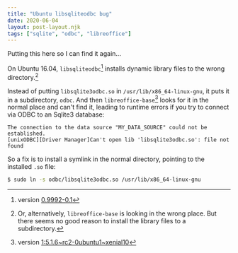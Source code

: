 ```yaml
---
title: "Ubuntu libsqliteodbc bug"
date: 2020-06-04
layout: post-layout.njk
tags: ["sqlite", "odbc", "libreoffice"]
---
```


Putting this here so I can find it again...

On Ubuntu 16.04, `libsqliteodbc`[^odbc]  installs dynamic library files
to the wrong directory.[^alt]  

Instead of putting `libsqlite3odbc.so` in `/usr/lib/x86_64-linux-gnu`,
it puts it in a subdirectory, `odbc`.  And then
`libreoffice-base`[^lobase] looks for it in the normal place and can't
find it, leading to runtime errors if you try to connect via ODBC to an
Sqlite3 database:

```text
The connection to the data source "MY_DATA_SOURCE" could not be established.
[unixODBC][Driver Manager]Can't open lib 'libsqlite3odbc.so': file not found
```

So a fix is to install a symlink in the normal directory, pointing to
the installed `.so` file:

```bash
$ sudo ln -s odbc/libsqlite3odbc.so /usr/lib/x86_64-linux-gnu
```

[^odbc]: version [0.9992-0.1](https://packages.ubuntu.com/xenial/libsqliteodbc)
[^alt]: Or, alternatively, `libreoffice-base` is looking in the wrong place. But there seems no good reason to install the library files to a subdirectory.
[^lobase]: version  [1:5.1.6\~rc2-0ubuntu1\~xenial10](https://launchpad.net/ubuntu/+source/libreoffice/1:5.1.6~rc2-0ubuntu1~xenial10)

